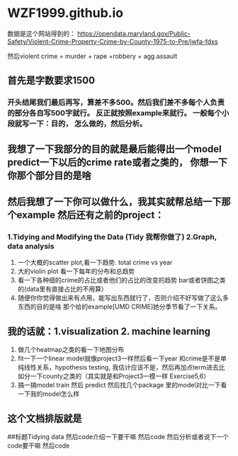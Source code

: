# WZF1999.github.io
数据是这个网站得到的： https://opendata.maryland.gov/Public-Safety/Violent-Crime-Property-Crime-by-County-1975-to-Pre/jwfa-fdxs 

然后violent crime = murder + rape +robbery + agg.assault
## 首先是字数要求1500
### 开头结尾我们最后再写，算差不多500。然后我们差不多每个人负责的部分各自写500字就行。 反正就按照example来就行。 一般每个小段就写一下：目的， 怎么做的，然后分析。

## 我想了一下我部分的目的就是最后能得出一个model predict一下以后的crime rate或者之类的， 你想一下你那个部分目的是啥


## 然后我想了一下你可以做什么，我其实就帮总结一下那个example 然后还有之前的project：
### 1.Tidying and Modifying the Data (Tidy 我帮你做了)  2.Graph, data analysis
1. 一个大概的scatter plot,看一下趋势. total crime vs year 
2. 大的violin plot 看一下每年的分布和总趋势 
3. 看一下各种细的crime的占比或者他们的占比的改变的趋势 bar或者饼图之类的(data里有直接占比的不用算）
4. 随便你你觉得做出来有点用，能写出东西就行了，否则介绍不好写做了这么多东西的目的是啥
    那个给的example[UMD CRIME]她分季节看了一下关系。


## 我的话就：1.visualization 2. machine learning
1. 做几个heatmap之类的看一下地图分布
2. fit一下一个linear model就像project3一样然后看一下year 和crime是不是单纯线性关系，hypothesis testing, 我估计应该不是，然后再加点term进去比如分一下county之类的（其实就是和Project3一模一样 Exercise5,6）
3. 搞一搞model train 然后 predict 然后找几个package 里的model对比一下看一下我的model怎么样


## 这个文档排版就是
##标题Tidying data
然后code介绍一下要干嘛
然后code
然后分析或者说下一个code要干嘛
然后code
